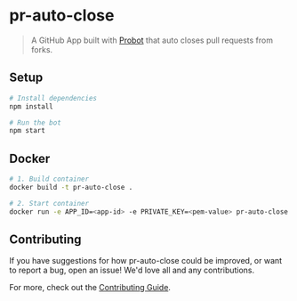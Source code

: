 # pr-auto-close

> A GitHub App built with [Probot](https://github.com/probot/probot) that auto closes pull requests from forks.

## Setup

```sh
# Install dependencies
npm install

# Run the bot
npm start
```

## Docker

```sh
# 1. Build container
docker build -t pr-auto-close .

# 2. Start container
docker run -e APP_ID=<app-id> -e PRIVATE_KEY=<pem-value> pr-auto-close
```

## Contributing

If you have suggestions for how pr-auto-close could be improved, or want to report a bug, open an issue! We'd love all and any contributions.

For more, check out the [Contributing Guide](CONTRIBUTING.md).


